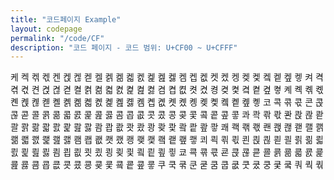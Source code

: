```yaml
---
title: "코드페이지 Example"
layout: codepage
permalink: "/code/CF"
description: "코드 페이지 - 코드 범위: U+CF00 ~ U+CFFF"
---
```


<span class="character">케</span>
<span class="character">켁</span>
<span class="character">켂</span>
<span class="character">켃</span>
<span class="character">켄</span>
<span class="character">켅</span>
<span class="character">켆</span>
<span class="character">켇</span>
<span class="character">켈</span>
<span class="character">켉</span>
<span class="character">켊</span>
<span class="character">켋</span>
<span class="character">켌</span>
<span class="character">켍</span>
<span class="character">켎</span>
<span class="character">켏</span>
<span class="character">켐</span>
<span class="character">켑</span>
<span class="character">켒</span>
<span class="character">켓</span>
<span class="character">켔</span>
<span class="character">켕</span>
<span class="character">켖</span>
<span class="character">켗</span>
<span class="character">켘</span>
<span class="character">켙</span>
<span class="character">켚</span>
<span class="character">켛</span>
<span class="character">켜</span>
<span class="character">켝</span>
<span class="character">켞</span>
<span class="character">켟</span>
<span class="character">켠</span>
<span class="character">켡</span>
<span class="character">켢</span>
<span class="character">켣</span>
<span class="character">켤</span>
<span class="character">켥</span>
<span class="character">켦</span>
<span class="character">켧</span>
<span class="character">켨</span>
<span class="character">켩</span>
<span class="character">켪</span>
<span class="character">켫</span>
<span class="character">켬</span>
<span class="character">켭</span>
<span class="character">켮</span>
<span class="character">켯</span>
<span class="character">켰</span>
<span class="character">켱</span>
<span class="character">켲</span>
<span class="character">켳</span>
<span class="character">켴</span>
<span class="character">켵</span>
<span class="character">켶</span>
<span class="character">켷</span>
<span class="character">켸</span>
<span class="character">켹</span>
<span class="character">켺</span>
<span class="character">켻</span>
<span class="character">켼</span>
<span class="character">켽</span>
<span class="character">켾</span>
<span class="character">켿</span>
<span class="character">콀</span>
<span class="character">콁</span>
<span class="character">콂</span>
<span class="character">콃</span>
<span class="character">콄</span>
<span class="character">콅</span>
<span class="character">콆</span>
<span class="character">콇</span>
<span class="character">콈</span>
<span class="character">콉</span>
<span class="character">콊</span>
<span class="character">콋</span>
<span class="character">콌</span>
<span class="character">콍</span>
<span class="character">콎</span>
<span class="character">콏</span>
<span class="character">콐</span>
<span class="character">콑</span>
<span class="character">콒</span>
<span class="character">콓</span>
<span class="character">코</span>
<span class="character">콕</span>
<span class="character">콖</span>
<span class="character">콗</span>
<span class="character">콘</span>
<span class="character">콙</span>
<span class="character">콚</span>
<span class="character">콛</span>
<span class="character">콜</span>
<span class="character">콝</span>
<span class="character">콞</span>
<span class="character">콟</span>
<span class="character">콠</span>
<span class="character">콡</span>
<span class="character">콢</span>
<span class="character">콣</span>
<span class="character">콤</span>
<span class="character">콥</span>
<span class="character">콦</span>
<span class="character">콧</span>
<span class="character">콨</span>
<span class="character">콩</span>
<span class="character">콪</span>
<span class="character">콫</span>
<span class="character">콬</span>
<span class="character">콭</span>
<span class="character">콮</span>
<span class="character">콯</span>
<span class="character">콰</span>
<span class="character">콱</span>
<span class="character">콲</span>
<span class="character">콳</span>
<span class="character">콴</span>
<span class="character">콵</span>
<span class="character">콶</span>
<span class="character">콷</span>
<span class="character">콸</span>
<span class="character">콹</span>
<span class="character">콺</span>
<span class="character">콻</span>
<span class="character">콼</span>
<span class="character">콽</span>
<span class="character">콾</span>
<span class="character">콿</span>
<span class="character">쾀</span>
<span class="character">쾁</span>
<span class="character">쾂</span>
<span class="character">쾃</span>
<span class="character">쾄</span>
<span class="character">쾅</span>
<span class="character">쾆</span>
<span class="character">쾇</span>
<span class="character">쾈</span>
<span class="character">쾉</span>
<span class="character">쾊</span>
<span class="character">쾋</span>
<span class="character">쾌</span>
<span class="character">쾍</span>
<span class="character">쾎</span>
<span class="character">쾏</span>
<span class="character">쾐</span>
<span class="character">쾑</span>
<span class="character">쾒</span>
<span class="character">쾓</span>
<span class="character">쾔</span>
<span class="character">쾕</span>
<span class="character">쾖</span>
<span class="character">쾗</span>
<span class="character">쾘</span>
<span class="character">쾙</span>
<span class="character">쾚</span>
<span class="character">쾛</span>
<span class="character">쾜</span>
<span class="character">쾝</span>
<span class="character">쾞</span>
<span class="character">쾟</span>
<span class="character">쾠</span>
<span class="character">쾡</span>
<span class="character">쾢</span>
<span class="character">쾣</span>
<span class="character">쾤</span>
<span class="character">쾥</span>
<span class="character">쾦</span>
<span class="character">쾧</span>
<span class="character">쾨</span>
<span class="character">쾩</span>
<span class="character">쾪</span>
<span class="character">쾫</span>
<span class="character">쾬</span>
<span class="character">쾭</span>
<span class="character">쾮</span>
<span class="character">쾯</span>
<span class="character">쾰</span>
<span class="character">쾱</span>
<span class="character">쾲</span>
<span class="character">쾳</span>
<span class="character">쾴</span>
<span class="character">쾵</span>
<span class="character">쾶</span>
<span class="character">쾷</span>
<span class="character">쾸</span>
<span class="character">쾹</span>
<span class="character">쾺</span>
<span class="character">쾻</span>
<span class="character">쾼</span>
<span class="character">쾽</span>
<span class="character">쾾</span>
<span class="character">쾿</span>
<span class="character">쿀</span>
<span class="character">쿁</span>
<span class="character">쿂</span>
<span class="character">쿃</span>
<span class="character">쿄</span>
<span class="character">쿅</span>
<span class="character">쿆</span>
<span class="character">쿇</span>
<span class="character">쿈</span>
<span class="character">쿉</span>
<span class="character">쿊</span>
<span class="character">쿋</span>
<span class="character">쿌</span>
<span class="character">쿍</span>
<span class="character">쿎</span>
<span class="character">쿏</span>
<span class="character">쿐</span>
<span class="character">쿑</span>
<span class="character">쿒</span>
<span class="character">쿓</span>
<span class="character">쿔</span>
<span class="character">쿕</span>
<span class="character">쿖</span>
<span class="character">쿗</span>
<span class="character">쿘</span>
<span class="character">쿙</span>
<span class="character">쿚</span>
<span class="character">쿛</span>
<span class="character">쿜</span>
<span class="character">쿝</span>
<span class="character">쿞</span>
<span class="character">쿟</span>
<span class="character">쿠</span>
<span class="character">쿡</span>
<span class="character">쿢</span>
<span class="code tofu"></span>
<span class="character">쿤</span>
<span class="code tofu"></span>
<span class="code tofu"></span>
<span class="character">쿧</span>
<span class="code tofu"></span>
<span class="code tofu"></span>
<span class="code tofu"></span>
<span class="code tofu"></span>
<span class="code tofu"></span>
<span class="code tofu"></span>
<span class="code tofu"></span>
<span class="code tofu"></span>
<span class="character">쿰</span>
<span class="character">쿱</span>
<span class="character">쿲</span>
<span class="character">쿳</span>
<span class="character">쿴</span>
<span class="character">쿵</span>
<span class="character">쿶</span>
<span class="code tofu"></span>
<span class="character">쿸</span>
<span class="code tofu"></span>
<span class="code tofu"></span>
<span class="code tofu"></span>
<span class="character">쿼</span>
<span class="character">쿽</span>
<span class="character">쿾</span>
<span class="code tofu"></span>